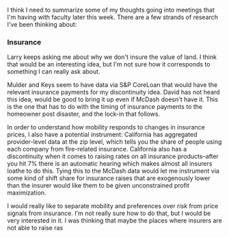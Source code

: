 I think I need to summarize some of my thoughts going into meetings that I'm having with faculty later this week. There are a few strands of research I've been thinking about:

### Insurance
Larry keeps asking me about why we don't insure the value of land. I think that would be an interesting idea, but I'm not sure how it corresponds to something I can really ask about. 

Mulder and Keys seem to have data via S&P CoreLoan that would have the relevant insurance payments for my discontinuity idea. David has not heard this idea, would be good to bring it up even if McDash doesn't have it. This is the one that has to do with the timing of insurance payments to the homeowner post disaster, and the lock-in that follows.

In order to understand how mobility responds to changes in insurance prices, I also have a potential instrument: California has aggregated provider-level data at the zip level, which tells you the share of people using each company from fire-related insurance. California also has a discontinuity when it comes to raising rates on all insurance products–after you hit 7% there is an automatic hearing which makes almost all insurers loathe to do this. Tying this to the McDash data would let me instrument via some kind of shift share for insurance raises that are exogenously lower than the insurer would like them to be given unconstrained profit maximization.

I would really like to separate mobility and preferences over _risk_ from price signals from insurance. I'm not really sure how to do that, but I would be very interested in it. I was thinking that maybe the places where insurers are not able to raise ras